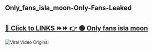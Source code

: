 
 ## Only_fans_isla_moon-Only-Fans-Leaked

# <h2><a href="https://clipsfans.com/Only_fans_isla_moon&ref=git">🔗 Click to LINKS ⏩⏩ 👉 🟢 Only fans isla moon </a></h2>

<a href="https://clipsfans.com/Only_fans_isla_moon&ref=git" rel="nofollow" data-target="animated-image.originalLink"><img src="https://i.ibb.co.com/xMMVF88/686577567.gif" alt="Viral Video Original" style="max-width: 100%; display: inline-block;" data-target="animated-image.originalImage"></a>

